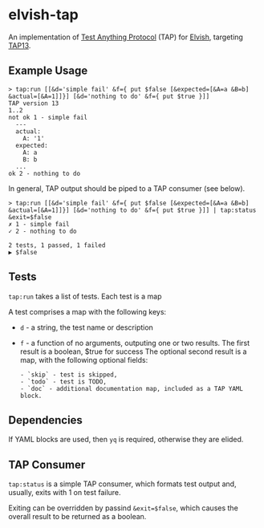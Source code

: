 # elvish-tap

An implementation of [Test Anything Protocol](https://testanything.org/) (TAP) for [Elvish](https://elv.sh/),
targeting [TAP13](https://testanything.org/tap-version-13-specification.html).

## Example Usage

```
> tap:run [[&d='simple fail' &f={ put $false [&expected=[&A=a &B=b] &actual=[&A=1]]}] [&d='nothing to do' &f={ put $true }]]
TAP version 13
1..2
not ok 1 - simple fail
  ---
  actual:
    A: '1'
  expected:
    A: a
    B: b
  ...
ok 2 - nothing to do
```

In general, TAP output should be piped to a TAP consumer (see below).

```
> tap:run [[&d='simple fail' &f={ put $false [&expected=[&A=a &B=b] &actual=[&A=1]]}] [&d='nothing to do' &f={ put $true }]] | tap:status &exit=$false
✗ 1 - simple fail
✓ 2 - nothing to do

2 tests, 1 passed, 1 failed
▶ $false
```

## Tests

`tap:run` takes a list of tests.  Each test is a map

 A test comprises a map with the following keys:

 - `d` - a string, the test name or description
 - `f` - a function of no arguments, outputing one or two results.
         The first result is a boolean, $true for success
         The optional second result is a map, with the following optional fields:

       - `skip` - test is skipped,
       - `todo` - test is TODO,
       - `doc` - additional documentation map, included as a TAP YAML block.

## Dependencies

If YAML blocks are used, then `yq` is required, otherwise they are elided.

## TAP Consumer

`tap:status` is a simple TAP consumer, which formats test output and, usually, exits with 1 on test failure.

Exiting can be overridden by passind `&exit=$false`, which causes the overall result to be returned as a boolean.
